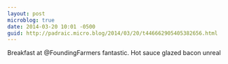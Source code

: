 ```yaml
---
layout: post
microblog: true
date: 2014-03-20 10:01 -0500
guid: http://padraic.micro.blog/2014/03/20/t446662905405382656.html
---
```

Breakfast at @FoundingFarmers fantastic. Hot sauce glazed bacon unreal
